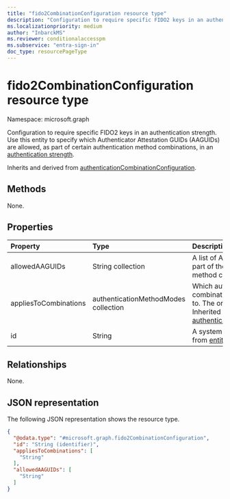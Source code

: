 ```yaml
---
title: "fido2CombinationConfiguration resource type"
description: "Configuration to require specific FIDO2 keys in an authentication strength"
ms.localizationpriority: medium
author: "InbarckMS"
ms.reviewer: conditionalaccesspm
ms.subservice: "entra-sign-in"
doc_type: resourcePageType
---
```


# fido2CombinationConfiguration resource type

Namespace: microsoft.graph

Configuration to require specific FIDO2 keys in an authentication strength. Use this entity to specify which Authenticator Attestation GUIDs (AAGUIDs) are allowed, as part of certain authentication method combinations, in an [authentication strength](authenticationstrengthpolicy.md).

Inherits and derived from [authenticationCombinationConfiguration](../resources/authenticationcombinationconfiguration.md).

## Methods

None.

## Properties
|Property|Type|Description|
|:---|:---|:---|
|allowedAAGUIDs|String collection|A list of AAGUIDs allowed to be used as part of the specified authentication method combinations.|
|appliesToCombinations|authenticationMethodModes collection|Which authentication method combinations this configuration applies to. The only possible value is `"fido2"`. Inherited from [authenticationCombinationConfiguration](../resources/authenticationcombinationconfiguration.md).|
|id|String|A system-generated identifier. Inherited from [entity](../resources/entity.md).|

## Relationships
None.

## JSON representation
The following JSON representation shows the resource type.
<!-- {
  "blockType": "resource",
  "keyProperty": "id",
  "@odata.type": "microsoft.graph.fido2CombinationConfiguration",
  "baseType": "microsoft.graph.authenticationCombinationConfiguration",
  "openType": false
}
-->
``` json
{
  "@odata.type": "#microsoft.graph.fido2CombinationConfiguration",
  "id": "String (identifier)",
  "appliesToCombinations": [
    "String"
  ],
  "allowedAAGUIDs": [
    "String"
  ]
}
```

